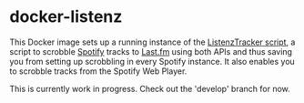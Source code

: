 docker-listenz
==============

This Docker image sets up a running instance of the [ListenzTracker 
script](https://liste.nz), a script to scrobble [Spotify](https://spotify.com) 
tracks to [Last.fm](http://last.fm) using both APIs and thus saving you from
setting up scrobbling in every Spotify instance. It also enables you to
scrobble tracks from the Spotify Web Player.

This is currently work in progress. Check out the 'develop' branch for now.
